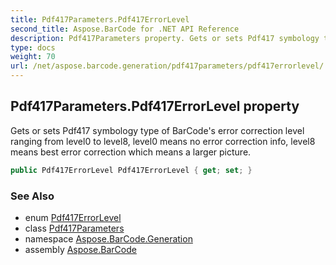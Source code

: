 ```yaml
---
title: Pdf417Parameters.Pdf417ErrorLevel
second_title: Aspose.BarCode for .NET API Reference
description: Pdf417Parameters property. Gets or sets Pdf417 symbology type of BarCodes error correction level ranging from level0 to level8 level0 means no error correction info level8 means best error correction which means a larger picture
type: docs
weight: 70
url: /net/aspose.barcode.generation/pdf417parameters/pdf417errorlevel/
---
```

## Pdf417Parameters.Pdf417ErrorLevel property

Gets or sets Pdf417 symbology type of BarCode's error correction level ranging from level0 to level8, level0 means no error correction info, level8 means best error correction which means a larger picture.

```csharp
public Pdf417ErrorLevel Pdf417ErrorLevel { get; set; }
```

### See Also

* enum [Pdf417ErrorLevel](../../pdf417errorlevel/)
* class [Pdf417Parameters](../)
* namespace [Aspose.BarCode.Generation](../../pdf417parameters/)
* assembly [Aspose.BarCode](../../../)



